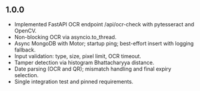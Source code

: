 ## 1.0.0

- Implemented FastAPI OCR endpoint /api/ocr-check with pytesseract and OpenCV.
- Non-blocking OCR via asyncio.to_thread.
- Async MongoDB with Motor; startup ping; best-effort insert with logging fallback.
- Input validation: type, size, pixel limit, OCR timeout.
- Tamper detection via histogram Bhattacharyya distance.
- Date parsing (OCR and QR); mismatch handling and final expiry selection.
- Single integration test and pinned requirements.

